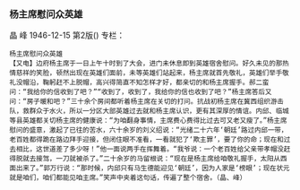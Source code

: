 ### 杨主席慰问众英雄
晶  峰
1946-12-15
第2版()
专栏：

    杨主席慰问众英雄
    【又电】边府杨主席于一日上午十时到了大会，进门未休息即到英雄宿舍慰问。好久未见的那热情慈祥的笑脸，顿然出现在英雄们面前，未等英雄们站起来，杨主席就首先敬礼，英雄们举手敬礼没帽沿，鞠躬赶不上脱帽，高兴得简直不知怎样才好，都亲切的和杨主席握手。郝二蛮问：“我给你的信收到了吧？”“收到了，收到了，我给你的信也收到了吧？”杨主席答后又问：“房子暖和吧？”三十余个房间都听着杨主席在关切的打问。抗战初杨主席在冀西组织游击队，救群众于水火，所以一分区大部英雄过去就和杨主席认识，更有其深厚的情谊。内邱、临城等县英雄都关切杨主席的健康说：“为咱翻身事情，主席费心费得比过去可又老又瘦了。”杨主席慰问的盛意，激起了已往的苦水，六十余岁的刘义绍说：“光绪二十六年‘朝廷’路过内邱一带，老百姓都得跪在路边拜手迎接，但闭住眼不准看，一看就犯了‘欺主罪’，要了你的命；现在和过去相比，这世道差了多少呀！”他一面说两手在挥舞着。“我爷说：一个老百姓给父亲带孝帽没赶得脱就去接驾，一刀就被杀了。”二十余岁的马留根说：“现在是杨主席给咱敬礼握手，太阳从西面出来了。”郭万行说：“那时候，内邱只有马生德能迎见‘朝廷’，因为人家是‘榜眼’；现在状元就是咱们，咱们都能见咱主席。”笑声中夹着这句话，传遍了整个宿舍。（晶、峰）
